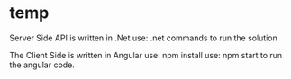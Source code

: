 # temp

Server Side API is written in .Net
	use: .net commands to run the solution

The Client Side is written in Angular
	use: npm install
	use: npm start to run the angular code.
